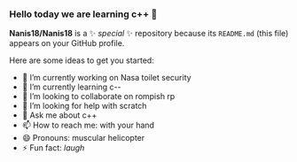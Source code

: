 ### Hello today we are learning c++ 👋



**Nanis18/Nanis18** is a ✨ _special_ ✨ repository because its `README.md` (this file) appears on your GitHub profile.

Here are some ideas to get you started:

- 🔭 I’m currently working on Nasa toilet security
- 🌱 I’m currently learning c--
- 👯 I’m looking to collaborate on rompish rp
- 🤔 I’m looking for help with scratch
- 💬 Ask me about c++
- 📫 How to reach me: with your hand
- 😄 Pronouns: muscular helicopter
- ⚡ Fun fact: *laugh*
  
